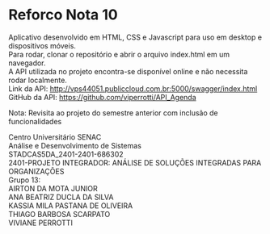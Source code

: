 # Reforco Nota 10

Aplicativo desenvolvido em HTML, CSS e Javascript para uso em desktop e dispositivos móveis.</br>
Para rodar, clonar o repositório e abrir o arquivo index.html em um navegador.</br>
A API utilizada no projeto encontra-se disponível online e não necessita rodar localmente.</br>
Link da API: http://vps44051.publiccloud.com.br:5000/swagger/index.html </br>
GitHub da API: https://github.com/viperrotti/API_Agenda </br>

Nota: Revisita ao projeto do semestre anterior com inclusão de funcionalidades</br>


Centro Universitário SENAC </br>
Análise e Desenvolvimento de Sistemas </br>
STADCAS5DA_2401-2401-686302</br>
2401-PROJETO INTEGRADOR: ANÁLISE DE SOLUÇÕES INTEGRADAS PARA ORGANIZAÇÕES </br>
Grupo 13: </br>
AIRTON DA MOTA JUNIOR </br>
ANA BEATRIZ DUCLA DA SILVA</br>
KASSIA MILA PASTANA DE OLIVEIRA</br>
THIAGO BARBOSA SCARPATO</br>
VIVIANE PERROTTI</br>


